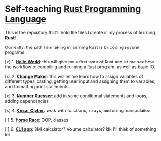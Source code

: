 # Self-teaching [Rust Programming Language](https://www.rust-lang.org/) 

This is the repository that'll hold the files I create in my process of learning **Rust**!

Currently, the path I am taking in learning Rust is by coding several programs:

[x] 1. <ins>**Hello World**</ins>: this will give me a first taste of Rust and let me see how the workflow of compiling and running a Rust program, as well as basic IO.

[x] 2. <ins>**Change Maker**</ins>: this will let me learn how to assign variables of different types, casting, getting user input and assigning them to variables, and formatting print statements.

[x] 3. <ins>**Number Guesser**</ins>: add in some conditional statements and loops, adding dependencies

[x] 4. <ins>**Cesar Cipher**</ins>: work with functions, arrays, and string manipulation

[ ] 5. <ins>**Horse Race**</ins>: OOP, classes

[ ] 6. <ins>**GUI app**</ins>: BMI calculator? Volume calculator? idk I'll think of something lol

